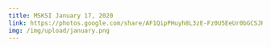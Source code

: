 ```yaml
---
title: MSKSI January 17, 2020
link: https://photos.google.com/share/AF1QipPHuyh8L3zE-Fz0U5EeUr0bGCSJK2vu1ZZ5_hi6fVtLBVEJLp7QLtIXP1CT07SrMA?key=YXpJSnNuMlM5Ql8zeTREeXpSQ0RYRWlQTkdENnF3
img: /img/upload/january.png
---
```


